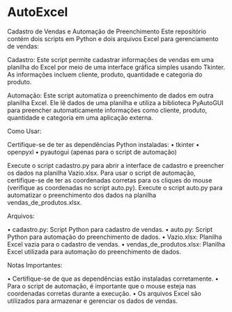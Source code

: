 # AutoExcel
Cadastro de Vendas e Automação de Preenchimento Este repositório contém dois scripts em Python e dois arquivos Excel para gerenciamento de vendas:

Cadastro: Este script permite cadastrar informações de vendas em uma planilha do Excel por meio de uma interface gráfica simples usando Tkinter. As informações incluem cliente, produto, quantidade e categoria do produto.

Automação: Este script automatiza o preenchimento de dados em outra planilha Excel. Ele lê dados de uma planilha e utiliza a biblioteca PyAutoGUI para preencher automaticamente informações como cliente, produto, quantidade e categoria em uma aplicação externa.

Como Usar:

Certifique-se de ter as dependências Python instaladas:
• tkinter
• openpyxl
• pyautogui (apenas para o script de automação)

Execute o script cadastro.py para abrir a interface de cadastro e preencher os dados na planilha Vazio.xlsx.
Para usar o script de automação, certifique-se de ter as coordenadas corretas para os cliques do mouse (verifique as coordenadas no script auto.py). Execute o script auto.py para automatizar o preenchimento dos dados na planilha vendas_de_produtos.xlsx.

Arquivos:

• cadastro.py: Script Python para cadastro de vendas.
• auto.py: Script Python para automação do preenchimento de dados.
• Vazio.xlsx: Planilha Excel vazia para o cadastro de vendas.
• vendas_de_produtos.xlsx: Planilha Excel utilizada para automação do preenchimento de dados.

Notas Importantes:

• Certifique-se de que as dependências estão instaladas corretamente.
• Para o script de automação, é importante que o mouse esteja nas coordenadas corretas durante a execução.
• Os arquivos Excel são utilizados para armazenar e gerenciar os dados de vendas.
